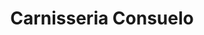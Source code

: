 ---
title: "Carnisseria Consuelo"
url: /castello-de-la-plana/carnisseria-consuelo/
shop: Metzgerei
---